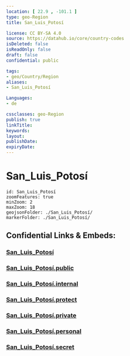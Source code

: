 ```yaml
---
location: [ 22.9 , -101.1 ] 
type: geo-Region
title: San_Luis_Potosí

license: CC BY-SA 4.0
source: https://datahub.io/core/country-codes
isDeleted: false
isReadOnly: false
draft: false
confidential: public

tags:
- geo/Country/Region
aliases:
- San_Luis_Potosí

Languages:
- de

cssclasses: geo-Region
publish: true
linkTitle: 
keywords: 
layout: 
publishDate: 
expiryDate: 
---
```


# San_Luis_Potosí

```leaflet
id: San_Luis_Potosí
zoomFeatures: true 
minZoom: 2 
maxZoom: 18
geojsonFolder: ./San_Luis_Potosí/
markerFolder: ./San_Luis_Potosí/
```


## Confidential Links & Embeds: 

### [San_Luis_Potosí](/_Standards/Earth/Continent/America~Central/Mexico/States~Mexico/San_Luis_Potosí.md) 

### [San_Luis_Potosí.public](/_public/Earth/Continent/America~Central/Mexico/States~Mexico/San_Luis_Potosí.public.md) 

### [San_Luis_Potosí.internal](/_internal/Earth/Continent/America~Central/Mexico/States~Mexico/San_Luis_Potosí.internal.md) 

### [San_Luis_Potosí.protect](/_protect/Earth/Continent/America~Central/Mexico/States~Mexico/San_Luis_Potosí.protect.md) 

### [San_Luis_Potosí.private](/_private/Earth/Continent/America~Central/Mexico/States~Mexico/San_Luis_Potosí.private.md) 

### [San_Luis_Potosí.personal](/_personal/Earth/Continent/America~Central/Mexico/States~Mexico/San_Luis_Potosí.personal.md) 

### [San_Luis_Potosí.secret](/_secret/Earth/Continent/America~Central/Mexico/States~Mexico/San_Luis_Potosí.secret.md)

